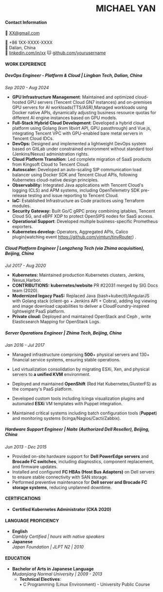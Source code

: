 #         &nbsp;&nbsp;&nbsp;&nbsp;&nbsp;&nbsp;&nbsp;&nbsp;&nbsp;&nbsp;&nbsp;&nbsp;&nbsp;&nbsp;&nbsp;&nbsp;&nbsp;&nbsp;&nbsp;&nbsp;&nbsp;&nbsp;&nbsp;&nbsp;&nbsp;&nbsp;&nbsp;&nbsp;&nbsp;&nbsp;&nbsp;&nbsp;&nbsp;&nbsp;&nbsp;&nbsp;&nbsp;&nbsp;&nbsp;&nbsp;&nbsp;&nbsp;&nbsp;&nbsp; MICHAEL YAN

#### Contact Information  

 📧 XX@gmail.com  

 📱 +86 1XX-XXXX-XXXX  
📍 Dalian, China  
🔗 [linkedin.com/in/xx](https://linkedin.com/in/xx)
🐱 [github.com/yourusername](https://github.com/XXX) 

#### WORK EXPERIENCE

##### **DevOps Engineer - Platform & Cloud** | Lingban Tech, Dalian, China

*Sep 2020 - Aug 2024*

- **GPU Infrastructure Management**: Maintained and optimized cloud-hosted GPU servers (Tencent Cloud GN7 instances) and on-premises GPU servers for AI workloads(TTS/ASR),Managed workloads using Docker native APIs, dynamically adjusting business resource quotas for different AI engine instances based on GPU models.
- **Full-Stack Hybrid Cloud Development**: Developed a hybrid cloud platform using Golang (kvm libvirt API, GPU passthrough) and Vue.js, integrating Tencent VPC with GPU-enabled bare metal servers in Tencent Cloud IDCs.
- **DevOps:** Designed and implemented a lightweight DevOps system based on GitLab under constrained environment without standard tool (Jenkins/Nexus) administration rights.
- **Cloud Platform Transition:** Led complete migration of SaaS products from Kingsoft Cloud to Tencent Cloud.
- **Autoscaler:** Developed an auto-scaling SIP communication load balancer using Docker SDK and Tencent Cloud APIs, following Kubernetes cloud-native design principles.
- **Observability:** Integrated Java applications with Tencent Cloud's logging (CLS) and APM systems, including OpenTelemetry SDK pre-release testing and issue reporting to Tencent Cloud.
- **IaC:** Established Infrastructure as Code practices using Terraform modules.
- **Security Gateway:** Built Go/C  gRPC proxy combining iptables, Tencent Cloud SG, and eBPF XDP to protect OpenSIPS nodes for SaaS access.
- **Operational Support**: Developed multiple business-specific Prometheus exporters.
- **Kubernetes develop:**  Operators, Aggregated APIs, Calico plugin(watching event  https://github.com/yimtun/tinyRouter) . 

##### **Cloud Platform Engineer** | Longzheng Tech (via Zhima acquisition), Beijing, China

*Jul 2017 - Aug 2020*

- **Kubernetes:** Maintained production Kubernetes clusters, Jenkins, Nexus,Harbor. 
- **CONTRIBUTIONS:**  **kubernetes/website** PR #22031 merged by SIG Docs team (2020).
- **Modernized legacy PaaS:** Replaced Java (bash+kubectl)/AngularJS with Golang stack (client-go + Jenkins API + Cobra), adding log viewing and image download capabilities to deliver a CloudFoundry-inspired lightweight PaaS platform.
- **Private cloud:** Deployed and maintained OpenStack and Ceph , write Elasticsearch Mapping for OpenStack Logs.


##### **Server Operations Engineer** | Zhima Tech, Beijing, China

*Jan 2016 - Jul 2017*

- Managed infrastructure comprising **500**+ physical servers and 130+ financial service systems, ensuring stable operations.

- Led virtualization consolidation by migrating ESXi, Xen, and physical servers to **a unified KVM** environment.

- Deployed and maintained **OpenShift** (Red Hat Kubernetes,GlusterFS) as the company's PaaS platform.

- Developed custom tools including Icinga visualization plugins and automated **ESXi** VM templates with Puppet integration.

- Maintained critical systems including batch configuration tools (**Puppet**) and monitoring systems (Icinga/Nagios/Cacti/Zabbix).


##### **Hardware Support Engineer** | Naite (Authorized Dell Reseller), Beijing, China
*Jun 2013 - Dec 2015*

- Provided on-site hardware support for **Dell PowerEdge servers** and **Brocade FC switches**, including diagnostics, component replacement, and firmware updates.
- Installed and configured **FC HBAs (Host Bus Adapters)** on Dell servers to ensure stable connectivity with SAN storage.
- Performed preventive maintenance for **Dell server and Brocade FC storage systems**, reducing unplanned downtime.

#### CERTIFICATIONS  
- **Certified Kubernetes Administrator (CKA 2020)**  
#### LANGUAGE PROFICIENCY  
- **English**  
  *Cambly Certified |  hours with native speakers*
-  **Japanese**  
  *Japan Foundation | JLPT N2 | 2010*   
#### EDUCATION  
- **Bachelor of Arts in Japanese Language**  
  *Mudanjiang Normal University | 2009 - 2013*  
  - **Technical Electives**:  
    • C Programming (Linux Environment) - University Public Course  
